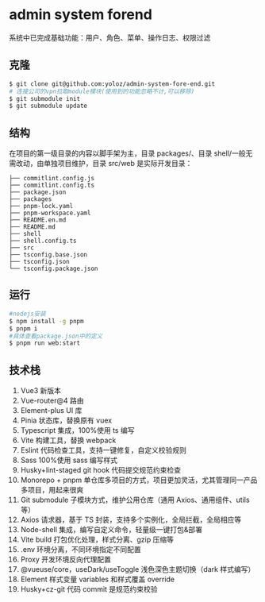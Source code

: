 # admin system forend

系统中已完成基础功能：用户、角色、菜单、操作日志、权限过滤

## 克隆

```bash
$ git clone git@github.com:yoloz/admin-system-fore-end.git
# 连接公司的vpn拉取module模块(使用到的功能忽略不计,可以移除)
$ git submodule init
$ git submodule update
```

## 结构

在项目的第一级目录的内容以脚手架为主，目录 packages/、目录 shell/一般无需改动，由单独项目维护，目录 src/web 是实际开发目录：

```log
├── commitlint.config.js
├── commitlint.config.ts
├── package.json
├── packages
├── pnpm-lock.yaml
├── pnpm-workspace.yaml
├── README.en.md
├── README.md
├── shell
├── shell.config.ts
├── src
├── tsconfig.base.json
├── tsconfig.json
└── tsconfig.package.json
```

## 运行

```bash
#nodejs安装
$ npm install -g pnpm
$ pnpm i
#具体查看package.json中的定义
$ pnpm run web:start
```

## 技术栈

1. Vue3 新版本
2. Vue-router@4 路由
3. Element-plus UI 库
4. Pinia 状态库，替换原有 vuex
5. Typescript 集成，100%使用 ts 编写
6. Vite 构建工具，替换 webpack
7. Eslint 代码检查工具，支持一键修复，自定义校验规则
8. Sass 100%使用 sass 编写样式
9. Husky+lint-staged git hook 代码提交规范约束检查
10. Monorepo + pnpm 单仓库多项目的方式，项目更加灵活，尤其管理同一产品多项目，用起来很爽
11. Git submodule 子模块方式，维护公用仓库（通用 Axios、通用组件、utils 等）
12. Axios 请求器，基于 TS 封装，支持多个实例化，全局拦截，全局相应等
13. Node-shell 集成，编写自定义命令，轻量级一键打包&部署
14. Vite build 打包优化处理，样式分离、gzip 压缩等
15. .env 环境分离，不同环境指定不同配置
16. Proxy 开发环境反向代理配置
17. @vueuse/core，useDark/useToggle 浅色深色主题切换（dark 样式编写）
18. Element 样式变量 variables 和样式覆盖 override
19. Husky+cz-git 代码 commit 是规范约束校验
